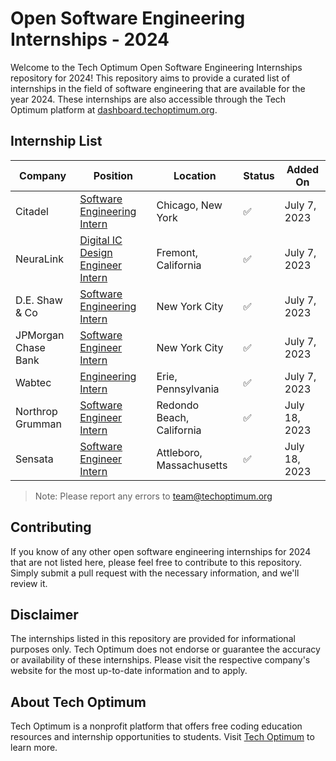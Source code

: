 # Open Software Engineering Internships - 2024

Welcome to the Tech Optimum Open Software Engineering Internships repository for 2024! This repository aims to provide a curated list of internships in the field of software engineering that are available for the year 2024. These internships are also accessible through the Tech Optimum platform at [dashboard.techoptimum.org](https://dashboard.techoptimum.org).

## Internship List

| Company | Position | Location | Status | Added On |
|---------|----------|----------|--------|----------|
| Citadel | [Software Engineering Intern](https://www.citadel.com/careers/details/software-engineer-intern-us/) | Chicago, New York | ✅ | July 7, 2023 |
| NeuraLink | [Digital IC Design Engineer Intern]() | Fremont, California  | ✅ | July 7, 2023 |
| D.E. Shaw & Co | [Software Engineering Intern](https://www.indeed.com/q-summer-2024-software-engineering-internship-jobs.html?vjk=db77c4c0da6faa74) | New York City | ✅ | July 7, 2023 |
| JPMorgan Chase Bank | [Software Engineer Intern](https://www.indeed.com/q-summer-2024-software-engineering-internship-jobs.html?vjk=164a401675778737) | New York City | ✅ | July 7, 2023 |
| Wabtec | [Engineering Intern](https://www.indeed.com/jobs?q=summer+2024+software+engineering+internship&start=10&pp=gQAPAAAAAAAAAAAAAAACCVSYfgAPAQAyM7WDdwa30M5jlORoAAA&vjk=4cdc301c7f1cdf1b) | Erie, Pennsylvania | ✅ | July 7, 2023 |
| Northrop Grumman | [Software Engineer Intern](https://www.northropgrumman.com/jobs/administrative-services/intern/united-states-of-america/california/redondo-beach/r10119483/2024-software-engineer-intern-redondo-beach-ca/?utm_source=indeed-organic&utm_medium=jobboard&utm_audience=null&utm_content=null&utm_format=null&utm_code=JB-17946&source=JB-17946) | Redondo Beach, California | ✅ | July 18, 2023 |
| Sensata | [Software Engineer Intern](https://sensata.wd1.myworkdayjobs.com/en-US/Sensata-Careers/job/Attleboro-Massachusetts/Software-Engineer-Intern--Summer-2024_IRC90446) | Attleboro, Massachusetts | ✅ | July 18, 2023 |

> Note: Please report any errors to team@techoptimum.org

## Contributing

If you know of any other open software engineering internships for 2024 that are not listed here, please feel free to contribute to this repository. Simply submit a pull request with the necessary information, and we'll review it.

## Disclaimer

The internships listed in this repository are provided for informational purposes only. Tech Optimum does not endorse or guarantee the accuracy or availability of these internships. Please visit the respective company's website for the most up-to-date information and to apply.

## About Tech Optimum

Tech Optimum is a nonprofit platform that offers free coding education resources and internship opportunities to students. Visit [Tech Optimum](https://www.techoptimum.org) to learn more.

